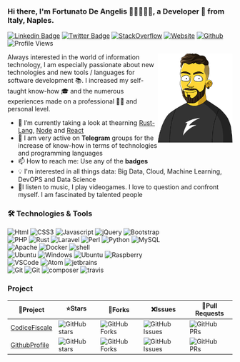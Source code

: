 ### Hi there, I'm Fortunato De Angelis 👋🏼👨🏻‍💻, a Developer 🚀 from Italy, Naples.

[![Linkedin Badge](https://img.shields.io/badge/-Fortunato%20De%20Angelis-0072b1?style=flat&logo=Linkedin&logoColor=white)](https://www.linkedin.com/in/fortunatodeangelis/ "Connect on LinkedIn")
[![Twitter Badge](https://img.shields.io/badge/-@fobos87-00acee?style=flat&logo=Twitter&logoColor=white)](https://twitter.com/intent/follow?screen_name=fobos87 "Follow on Twitter")
[![StackOverflow](https://img.shields.io/badge/-fobos-f48024?style=flat&logo=StackOverflow&logoColor=white)](https://stackoverflow.com/users/10026757/fobos)
[![Website](https://img.shields.io/badge/Website-3b5998?style=flat-square&logo=google-chrome&logoColor=white)](https://www.fobos.it)
[![Github](https://img.shields.io/badge/-Github-000?style=flat&logo=Github&logoColor=white)](https://github.com/fortunatodeangelis)
![Profile Views](https://komarev.com/ghpvc/?username=fortunatodeangelis&color=blue&style=flat)


<img src="assets/fobos_header.png" align="right" height="200" alt="fobos">

Always interested in the world of information technology,
I am especially passionate about new technologies and
new tools / languages for software development 📚.
I increased my self-taught know-how 🎓 and the numerous
experiences made on a professional 👨‍💻 and personal level.

- 🌱 I’m currently taking a look at thearning [Rust-Lang](https://www.rust-lang.org/), [Node](https://nodejs.org/it/) and [React](https://reactjs.org/)
- 🔭 I am very active on **Telegram** groups for the increase of know-how in terms of technologies and programming languages
- 📫 How to reach me: Use any of the **badges**
- 💡 I'm interested in all things data: Big Data, Cloud, Machine Learning, DevOPS and Data Science
- 👾I listen to music, I play videogames. I love to question and confront myself. I am fascinated by talented people


### 🛠 Technologies & Tools

<p>
  <img alt="Html" src="https://img.shields.io/badge/-HTML-E34C26?style=flat-square&logo=html5&logoColor=white" />
  <img alt="CSS3" src="https://img.shields.io/badge/-css-563D7C?style=flat-square&logo=css3&logoColor=white" />
  <img alt="Javascript" src="https://img.shields.io/badge/-Javascript-F1E05A?style=flat-square&logo=javascript&logoColor=white" />
  <img alt="jQuery" src="https://img.shields.io/badge/-jQuery-78CFF5?style=flat-square&logo=jquery&logoColor=white" /> 
  <img alt="Bootstrap" src="https://img.shields.io/badge/-Bootstrap-563D7C?style=flat-square&logo=bootstrap" /> 
  <br>
  <img alt="PHP" src="https://img.shields.io/badge/-PHP-4F5D95?style=flat-square&logo=php&logoColor=white" />
  <img alt="Rust" src="https://img.shields.io/badge/-Rust-000000?style=flat-square&logo=rust&logoColor=white" />
  <img alt="Laravel" src="https://img.shields.io/badge/-Larvel-F05340?style=flat-square&logo=laravel&logoColor=white" />
  <img alt="Perl" src="https://img.shields.io/badge/-Perl-4F5D95?style=flat-square&logo=perl&logoColor=white" />
  <img alt="Python" src="https://img.shields.io/badge/-Python-3776AB?style=flat-square&logo=python&logoColor=white" />  
  <img alt="MySQL" src="https://img.shields.io/badge/-MySQL-4479A1?style=flat-square&logo=mysql&logoColor=white" />
  <br>
  <img alt="Apache" src="https://img.shields.io/badge/-Apache-C52033?style=flat-square&logo=apache&logoColor=white" />
  <img alt="Docker" src="https://img.shields.io/badge/-Docker-2496ED?style=flat-square&logo=docker&logoColor=white" />
  <img alt="shell" src="https://img.shields.io/badge/-shell-5391FE?style=flat-square&logo=PowerShell&logoColor=white">
  <br>
  <img alt="Ubuntu" src="https://img.shields.io/badge/-Ubuntu-E95420?style=flat-square&logo=ubuntu&logoColor=white" />
  <img alt="Windows" src="https://img.shields.io/badge/-Windows-00ADEF?style=flat-square&logo=windows&logoColor=white" />
  <img alt="Ubuntu" src="https://img.shields.io/badge/-MacOS-FAFBFC?style=flat-square&logo=apple&logoColor=black" />
  <img alt="Raspberry" src="https://img.shields.io/badge/-Raspberry%20Pi-C51A4A?style=flat-square&logo=Raspberry-Pi" />
  <br>    
  <img alt="VSCode" src="https://img.shields.io/badge/-VS%20Code-007ACC?style=flat-square&logo=visual-studio-code&logoColor=white" />
  <img alt="Atom" src="https://img.shields.io/badge/-Atom-363639?style=flat-square&logo=atom&logoColor=white" />
  <img alt="jetbrains" src="https://img.shields.io/badge/-jetbrains-5e2495?style=flat-square&logo=jetbrains&logoColor=white" />
  <br>
  <img alt="Git" src="https://img.shields.io/badge/-git-F05032?style=flat-square&logo=git&logoColor=white" />
  <img alt="Git" src="https://img.shields.io/badge/-git-000000?style=flat-square&logo=github&logoColor=white" />
  <img alt="composer" src="https://img.shields.io/badge/-Composer-7A5D46?style=flat-square&logo=composer&logoColor=white" />
  <img alt="travis" src="https://img.shields.io/badge/-Travis CI-FAFBFC?style=flat-square&logo=travis&logoColor=white" />

</p>

### Project

|🧠Project|⭐Stars|🍴Forks|❌Issues|🌿Pull Requests|
|---------|-------|-------|--------|---------------|
| [CodiceFiscale](https://github.com/fortunatodeangelis/rust-codice-fiscale) | ![GitHub stars](https://img.shields.io/github/stars/fortunatodeangelis/rust-codice-fiscale?style=flat-square&labelColor=343b41) | ![GitHub Forks](https://img.shields.io/github/forks/fortunatodeangelis/rust-codice-fiscale?style=flat-square&labelColor=343b41) | ![GitHub Issues](https://img.shields.io/github/issues/fortunatodeangelis/rust-codice-fiscale?style=flat-square&labelColor=343b41) | ![GitHub PRs](https://img.shields.io/github/issues-pr/fortunatodeangelis/rust-codice-fiscale?style=flat-square&labelColor=343b41) |
| [GithubProfile](https://github.com/fortunatodeangelis/fortunatodeangelis) | ![GitHub stars](https://img.shields.io/github/stars/fortunatodeangelis/fortunatodeangelis?style=flat-square&labelColor=343b41) | ![GitHub Forks](https://img.shields.io/github/forks/fortunatodeangelis/fortunatodeangelis?style=flat-square&labelColor=343b41) | ![GitHub Issues](https://img.shields.io/github/issues/fortunatodeangelis/fortunatodeangelis?style=flat-square&labelColor=343b41) | ![GitHub PRs](https://img.shields.io/github/issues-pr/fortunatodeangelis/fortunatodeangelis?style=flat-square&labelColor=343b41) |